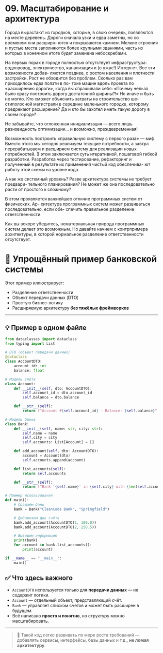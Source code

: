# 09. Масштабирование и архитектура

Города вырастают из городков, которые, в свою очередь, появляются на месте
деревень. Дороги сначала узки и едва заметны, но со временем они расширя-
ются и покрываются камнем. Мелкие строения и пустые места заполняются
более крупными зданиями, часть из которых в конечном итоге будет заменена
небоскребами.

На первых порах в городе полностью отсутствует инфраструктура: водопровод,
электричество, канализация и (о ужас!) Интернет. Все эти возможности добав-
ляются позднее, с ростом населения и плотности застройки.
Рост не обходится без проблем. Сколько раз вам приходилось едва ползти в по-
токе машин вдоль проекта по «расширению дороги», когда вы спрашивали себя:
«Почему нельзя было сразу построить дорогу достаточной ширины?!»
Но иначе и быть не могло. Кто сможет объяснить затраты на строительство ше-
стиполосной магистрали в середине маленького городка, которому предрекают
расширение? Да и кто бы захотел иметь такую дорогу в своем городе?

Не забывайте, что отложенная инициализация — всего лишь разновидность оптимизации…
и возможно, преждевременная!

Возможность построить «правильную систему с первого раза» — миф. Вместо
этого мы сегодня реализуем текущие потребности, а завтра перерабатываем
и расширяем систему для реализации новых потребностей. В этом заключается
суть итеративной, пошаговой гибкой разработки. Разработка через тестирование,
рефакторинг и полученный в результате их применения чистый код обеспечива-
ют работу этой схемы на уровне кода.

А как же системный уровень? Разве архитектура системы не требует предвари-
тельного планирования? Не может же она последовательно расти от простого
к сложному?

В этом проявляется важнейшее отличие программных систем от физических. Ар-
хитектура программных систем может развиваться последовательно, если обе-
спечить правильное разделение ответственности.

Как вы вскоре убедитесь, нематериальная природа программных систем делает
это возможным. Но давайте начнем с контрпримера архитектуры, в которой
нормальное разделение ответственности отсутствует.

# 🏦 Упрощённый пример банковской системы

Этот пример иллюстрирует:

- Разделение ответственности
- Объект передачи данных (DTO)
- Простую бизнес-логику
- Расширяемую архитектуру **без тяжёлых фреймворков**

---

## 💡 Пример в одном файле

```python
from dataclasses import dataclass
from typing import List

# DTO (объект передачи данных)
@dataclass
class AccountDTO:
    account_id: int
    balance: float

# Модель счёта
class Account:
    def __init__(self, dto: AccountDTO):
        self.account_id = dto.account_id
        self.balance = dto.balance

    def __str__(self):
        return f"Account #{self.account_id} — Balance: {self.balance}"

# Модель банка
class Bank:
    def __init__(self, name: str, city: str):
        self.name = name
        self.city = city
        self.accounts: List[Account] = []

    def add_account(self, dto: AccountDTO):
        account = Account(dto)
        self.accounts.append(account)

    def list_accounts(self):
        return self.accounts

    def __str__(self):
        return f"Bank '{self.name}' in {self.city} with {len(self.accounts)} accounts"

# Пример использования
def main():
    # Создаём банк
    bank = Bank("CleanCode Bank", "Springfield")

    # Добавляем два счёта
    bank.add_account(AccountDTO(1, 100.0))
    bank.add_account(AccountDTO(2, 250.5))

    # Выводим информацию
    print(bank)
    for account in bank.list_accounts():
        print(account)

if __name__ == "__main__":
    main()
```

## ✅ Что здесь важного

- `AccountDTO` используется только для **передачи данных** — не содержит логики.
- `Account` — отдельный объект, представляющий счёт.
- `Bank` — управляет списком счетов и может быть расширен в будущем.
- Всё написано **просто и понятно**, но структуру можно масштабировать.

---

> 🔁 Такой код легко развивать по мере роста требований — добавлять сервисы,
> интерфейсы, базы данных и т.д., **не ломая архитектуру**.

